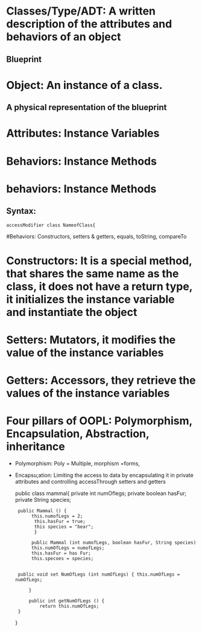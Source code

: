 # Classes/Type/ADT: A written description of the attributes and behaviors of an object 
## Blueprint 
# Object: An instance of a class.
## A physical representation of the blueprint
# Attributes: Instance Variables
# Behaviors: Instance Methods
# behaviors: Instance Methods
## Syntax:

	accessModifier class NameofClass{
	
	
	
#Behaviors: Constructors, setters & getters, equals, toString, compareTo
# Constructors: It is a special method, that shares the same name as the class, it does not have a return type, it initializes the instance variable and instantiate the object
# Setters: Mutators, it modifies the value of the instance variables 
# Getters: Accessors, they retrieve the values of the instance variables


# Four pillars of OOPL: Polymorphism, Encapsulation, Abstraction,  inheritance 

 - Polymorphism: Poly = Multiple, morphism =forms, 
 - Encapsu;ation: Limiting the access to data by encapsulating it in private attributes and controlling accessThrough setters and getters
 
 	public class mammal{
 		private int numOflegs;
 		private boolean hasFur;
 		private String species;
 		
 		public Mammal () { 
 			 this.numofLegs = 2; 
 			  this.hasFur = true; 
 			  this species = "bear";
 			  }
 			  
 			 public Mammal (int numofLegs, boolean hasFur, String species)
 			 this.numOfLegs = numofLegs; 
 			 this.hasFur = has Fur;
 			 this.specoes = species;
 			 
 			 
 		public void set NumOfLegs (int numOfLegs) { this.numOfLegs = numOfLegs;
 			  
 			} 
 			   
 			public int getNumOfLegs () { 
 				return this.numOfLegs; 
 		}
 
 	}
 	
 	